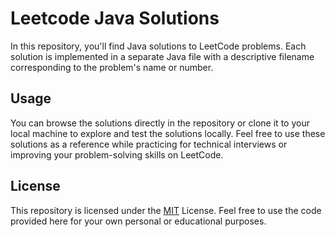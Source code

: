 
# Leetcode Java Solutions
In this repository, you'll find Java solutions to LeetCode problems. Each solution is implemented in a separate Java file with a descriptive filename corresponding to the problem's name or number.


## Usage
You can browse the solutions directly in the repository or clone it to your local machine to explore and test the solutions locally. Feel free to use these solutions as a reference while practicing for technical interviews or improving your problem-solving skills on LeetCode.
## License

This repository is licensed under the [MIT](https://choosealicense.com/licenses/mit/) License. Feel free to use the code provided here for your own personal or educational purposes.

